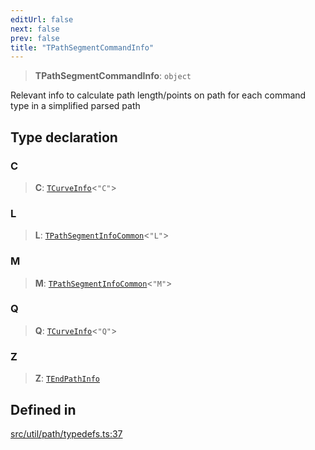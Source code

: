 ```yaml
---
editUrl: false
next: false
prev: false
title: "TPathSegmentCommandInfo"
---
```


> **TPathSegmentCommandInfo**: `object`

Relevant info to calculate path length/points on path
for each command type in a simplified parsed path

## Type declaration

### C

> **C**: [`TCurveInfo`](/api/namespaces/util/type-aliases/tcurveinfo/)\<`"C"`\>

### L

> **L**: [`TPathSegmentInfoCommon`](/api/namespaces/util/type-aliases/tpathsegmentinfocommon/)\<`"L"`\>

### M

> **M**: [`TPathSegmentInfoCommon`](/api/namespaces/util/type-aliases/tpathsegmentinfocommon/)\<`"M"`\>

### Q

> **Q**: [`TCurveInfo`](/api/namespaces/util/type-aliases/tcurveinfo/)\<`"Q"`\>

### Z

> **Z**: [`TEndPathInfo`](/api/namespaces/util/type-aliases/tendpathinfo/)

## Defined in

[src/util/path/typedefs.ts:37](https://github.com/fabricjs/fabric.js/blob/v6.0.0-rc4/src/util/path/typedefs.ts#L37)
